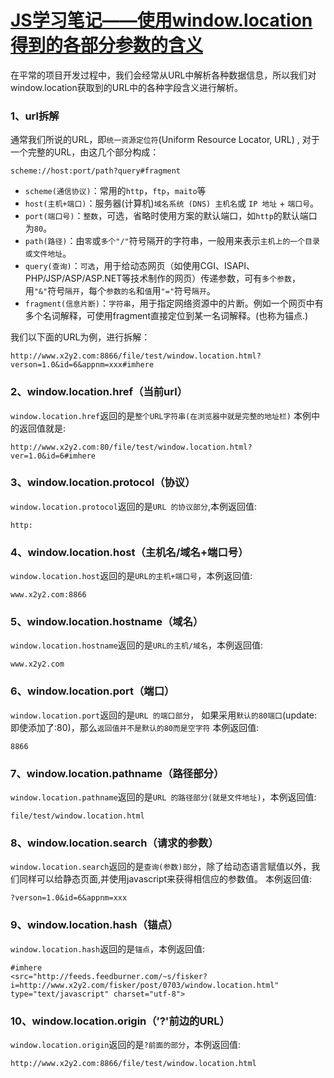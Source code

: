 # [JS学习笔记——使用window.location得到的各部分参数的含义](https://blog.csdn.net/MRlaochen/article/details/120110579)

在平常的项目开发过程中，我们会经常从URL中解析各种数据信息，所以我们对window.location获取到的URL中的各种字段含义进行解析。

### 1、url拆解

通常我们所说的URL，即`统一资源定位符`(Uniform Resource Locator, URL) ,
对于一个完整的URL，由这几个部分构成：

```
scheme://host:port/path?query#fragment
```

- `scheme(通信协议)`：常用的`http`，`ftp`，`maito`等
- `host(主机+端口)`：服务器(计算机)`域名系统 (DNS) 主机名`或 `IP 地址` + `端口号`。
- `port(端口号)`：`整数`，可选，省略时使用方案的默认端口，如`http`的默认端口为`80`。
- `path(路径)`：由`零`或`多个"/"`符号隔开的字符串，一般用来表示`主机上的一个目录或文件地址`。
- `query(查询)`：`可选`，用于给动态网页（如使用CGI、ISAPI、PHP/JSP/ASP/ASP.NET等技术制作的网页）传递参数，可有`多个参数`，用`"&"`符号`隔开`，每个`参数的名`和`值`用`"="`符号`隔开`。
- `fragment(信息片断)`：`字符串`，用于指定网络资源中的片断。例如一个网页中有多个名词解释，可使用fragment直接定位到某一名词解释。(也称为锚点.)

我们以下面的URL为例，进行拆解：

```
http://www.x2y2.com:8866/file/test/window.location.html?verson=1.0&id=6&appnm=xxx#imhere
```

### 2、window.location.href（当前url）

`window.location.href`返回的是`整个URL字符串(在浏览器中就是完整的地址栏)`
本例中的返回值就是:

```
http://www.x2y2.com:80/file/test/window.location.html?ver=1.0&id=6#imhere
```

### 3、window.location.protocol（协议）

`window.location.protocol`返回的是`URL 的协议部分`,本例返回值:

```
http:
```

### 4、window.location.host（主机名/域名+端口号）

`window.location.host`返回的是`URL的主机+端口号`，本例返回值:

```
www.x2y2.com:8866
```

### 5、window.location.hostname（域名）

`window.location.hostname`返回的是`URL的主机/域名`，本例返回值:

```
www.x2y2.com
```

### 6、window.location.port（端口）

`window.location.port`返回的是`URL 的端口部分`， 如果采用`默认的80端口`(update:即使添加了:80)，那么`返回值并不是默认的80而是空字符`
本例返回值:

```
8866
```

### 7、window.location.pathname（路径部分）

`window.location.pathname`返回的是`URL 的路径部分(就是文件地址)`，本例返回值:

```
file/test/window.location.html
```

### 8、window.location.search（请求的参数）

`window.location.search`返回的是`查询(参数)部分`，除了给动态语言赋值以外，我们同样可以给静态页面,并使用javascript来获得相信应的参数值。
本例返回值:

```
?verson=1.0&id=6&appnm=xxx
```

### 9、window.location.hash（锚点）

`window.location.hash`返回的是`锚点`，本例返回值:

```
#imhere 
<src="http://feeds.feedburner.com/~s/fisker?i=http://www.x2y2.com/fisker/post/0703/window.location.html" type="text/javascript" charset="utf-8">
```

### 10、window.location.origin（’?'前边的URL）

`window.location.origin`返回的是`?前面的部分`，本例返回值:

```
http://www.x2y2.com:8866/file/test/window.location.html
```